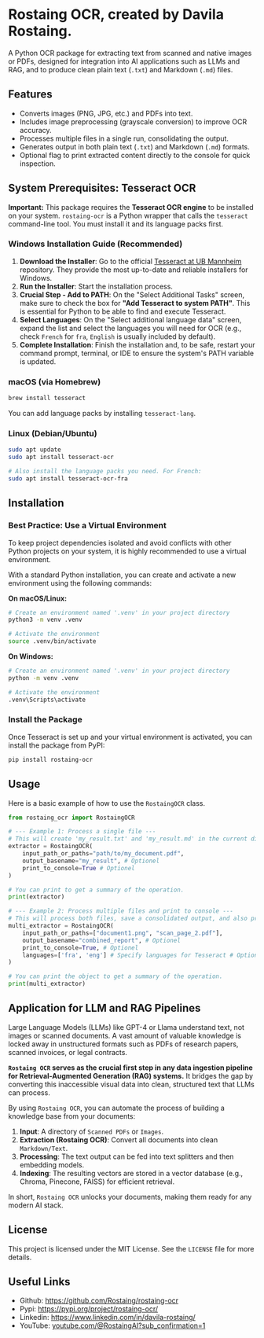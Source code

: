 # Rostaing OCR, created by Davila Rostaing.

A Python OCR package for extracting text from scanned and native images or PDFs, designed for integration into AI applications such as LLMs and RAG, and to produce clean plain text (`.txt`) and Markdown (`.md`) files.

## Features

-   Converts images (PNG, JPG, etc.) and PDFs into text.
-   Includes image preprocessing (grayscale conversion) to improve OCR accuracy.
-   Processes multiple files in a single run, consolidating the output.
-   Generates output in both plain text (`.txt`) and Markdown (`.md`) formats.
-   Optional flag to print extracted content directly to the console for quick inspection.

## System Prerequisites: Tesseract OCR

**Important:** This package requires the **Tesseract OCR engine** to be installed on your system. `rostaing-ocr` is a Python wrapper that calls the `tesseract` command-line tool. You must install it and its language packs first.

### Windows Installation Guide (Recommended)

1.  **Download the Installer**: Go to the official [Tesseract at UB Mannheim](https://github.com/UB-Mannheim/tesseract/wiki) repository. They provide the most up-to-date and reliable installers for Windows.
2.  **Run the Installer**: Start the installation process.
3.  **Crucial Step - Add to PATH**: On the "Select Additional Tasks" screen, make sure to check the box for **"Add Tesseract to system PATH"**. This is essential for Python to be able to find and execute Tesseract.
4.  **Select Languages**: On the "Select additional language data" screen, expand the list and select the languages you will need for OCR (e.g., check `French` for `fra`, `English` is usually included by default).
5.  **Complete Installation**: Finish the installation and, to be safe, restart your command prompt, terminal, or IDE to ensure the system's PATH variable is updated.

### macOS (via Homebrew)

```bash
brew install tesseract
```
You can add language packs by installing `tesseract-lang`.

### Linux (Debian/Ubuntu)

```bash
sudo apt update
sudo apt install tesseract-ocr

# Also install the language packs you need. For French:
sudo apt install tesseract-ocr-fra
```

## Installation

### Best Practice: Use a Virtual Environment

To keep project dependencies isolated and avoid conflicts with other Python projects on your system, it is highly recommended to use a virtual environment.

With a standard Python installation, you can create and activate a new environment using the following commands:

**On macOS/Linux:**
```bash
# Create an environment named '.venv' in your project directory
python3 -m venv .venv

# Activate the environment
source .venv/bin/activate
```

**On Windows:**
```bash
# Create an environment named '.venv' in your project directory
python -m venv .venv

# Activate the environment
.venv\Scripts\activate
```

### Install the Package

Once Tesseract is set up and your virtual environment is activated, you can install the package from PyPI:

```bash
pip install rostaing-ocr
```

## Usage

Here is a basic example of how to use the `RostaingOCR` class.

```python
from rostaing_ocr import RostaingOCR

# --- Example 1: Process a single file ---
# This will create 'my_result.txt' and 'my_result.md' in the current directory.
extractor = RostaingOCR(
    input_path_or_paths="path/to/my_document.pdf",
    output_basename="my_result", # Optionel
    print_to_console=True # Optionel
)

# You can print to get a summary of the operation.
print(extractor)

# --- Example 2: Process multiple files and print to console ---
# This will process both files, save a consolidated output, and also print the results.
multi_extractor = RostaingOCR(
    input_path_or_paths=["document1.png", "scan_page_2.pdf"],
    output_basename="combined_report", # Optionel
    print_to_console=True, # Optionel
    languages=['fra', 'eng'] # Specify languages for Tesseract # Optionel
)

# You can print the object to get a summary of the operation.
print(multi_extractor)
```

## Application for LLM and RAG Pipelines

Large Language Models (LLMs) like GPT-4 or Llama understand text, not images or scanned documents. A vast amount of valuable knowledge is locked away in unstructured formats such as PDFs of research papers, scanned invoices, or legal contracts.

**`Rostaing OCR` serves as the crucial first step in any data ingestion pipeline for Retrieval-Augmented Generation (RAG) systems.** It bridges the gap by converting this inaccessible visual data into clean, structured text that LLMs can process.

By using `Rostaing OCR`, you can automate the process of building a knowledge base from your documents:

1.  **Input**: A directory of `Scanned PDFs` or `Images`.
2.  **Extraction (Rostaing OCR)**: Convert all documents into clean `Markdown/Text`.
3.  **Processing**: The text output can be fed into text splitters and then embedding models.
4.  **Indexing**: The resulting vectors are stored in a vector database (e.g., Chroma, Pinecone, FAISS) for efficient retrieval.

In short, `Rostaing OCR` unlocks your documents, making them ready for any modern AI stack.

## License

This project is licensed under the MIT License. See the `LICENSE` file for more details.

## Useful Links
- Github: https://github.com/Rostaing/rostaing-ocr
- Pypi: https://pypi.org/project/rostaing-ocr/
- Linkedin: https://www.linkedin.com/in/davila-rostaing/
- YouTube: [youtube.com/@RostaingAI?sub_confirmation=1](https://youtube.com/@rostaingai?si=b7jqDY4qh3_AMSXE)